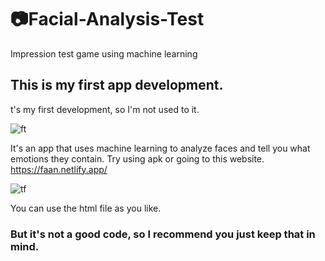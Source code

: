# :camera:Facial-Analysis-Test
Impression test game using machine learning

## This is my first app development.
t's my first development, so I'm not used to it.

![ft](https://github.com/gkakcl74/Facial-Analysis-Test/assets/87428661/51a5a851-ba10-4be0-825d-747cb9332f4c)

It's an app that uses machine learning to analyze faces and tell you what emotions they contain.
Try using apk or going to this website. https://faan.netlify.app/

![tf](https://github.com/gkakcl74/Facial-Analysis-Test/assets/87428661/9f3d85ea-6831-4d34-90e8-c34a73b7bce5)

You can use the html file as you like.
### But it's not a good code, so I recommend you just keep that in mind.
